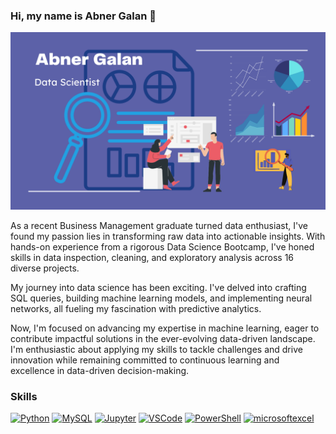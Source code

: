 ### Hi, my name is Abner Galan 👋

![Header](https://github.com/AbnerGalRol/AbnerGalRol/raw/main/GitHub%20header%20Abner.png)

As a recent Business Management graduate turned data enthusiast, I've found my passion lies in transforming raw data into actionable insights. With hands-on experience from a rigorous Data Science Bootcamp, I've honed skills in data inspection, cleaning, and exploratory analysis across 16 diverse projects.

My journey into data science has been exciting. I've delved into crafting SQL queries, building machine learning models, and implementing neural networks, all fueling my fascination with predictive analytics.

Now, I'm focused on advancing my expertise in machine learning, eager to contribute impactful solutions in the ever-evolving data-driven landscape. I'm enthusiastic about applying my skills to tackle challenges and drive innovation while remaining committed to continuous learning and excellence in data-driven decision-making.

### Skills

[![Python](https://img.shields.io/badge/Python-yellow?style=for-the-badge&logo=python&logoColor=white&labelColor=101010)]()
[![MySQL](https://img.shields.io/badge/MySQL-4479A1?style=for-the-badge&logo=mysql&logoColor=white&labelColor=101010)]()
[![Jupyter](https://img.shields.io/badge/jupyter-F37626?style=for-the-badge&logo=jupyter&logoColor=white&labelColor=101010)]()
[![VSCode](https://img.shields.io/badge/visualstudiocode-007ACC?style=for-the-badge&logo=visualstudiocode&logoColor=white&labelColor=101010)]()
[![PowerShell](https://img.shields.io/badge/powershell-5391FE?style=for-the-badge&logo=powershell&logoColor=white&labelColor=101010)]()
[![microsoftexcel](https://img.shields.io/badge/microsoftexcel-217346?style=for-the-badge&logo=microsoftexcel&logoColor=white&labelColor=101010)]()









